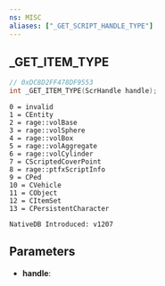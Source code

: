 ```yaml
---
ns: MISC
aliases: ["_GET_SCRIPT_HANDLE_TYPE"]
---
```

## _GET_ITEM_TYPE

```c
// 0xDC8D2FF478DF9553
int _GET_ITEM_TYPE(ScrHandle handle);
```

```
0 = invalid
1 = CEntity
2 = rage::volBase
3 = rage::volSphere
4 = rage::volBox
5 = rage::volAggregate
6 = rage::volCylinder
7 = CScriptedCoverPoint
8 = rage::ptfxScriptInfo
9 = CPed
10 = CVehicle
11 = CObject
12 = CItemSet
13 = CPersistentCharacter

NativeDB Introduced: v1207
```

## Parameters
* **handle**:
